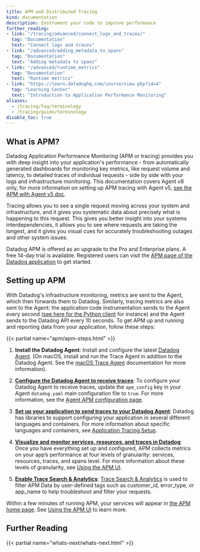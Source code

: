 ```yaml
---
title: APM and Distributed Tracing
kind: documentation
description: Instrument your code to improve performance
further_reading:
- link: "/tracing/advanced/connect_logs_and_traces/"
  tag: "Documentation"
  text: "Connect logs and traces"
- link: "/advanced/adding_metadata_to_spans"
  tag: "Documentation"
  text: "Adding metadata to spans"
- link: "/advanced/runtime_metrics"
  tag: "Documentation"
  text: "Runtime metrics"
- link: "https://learn.datadoghq.com/course/view.php?id=4"
  tag: "Learning Center"
  text: "Introduction to Application Performance Monitoring"
aliases:
  - /tracing/faq/terminology
  - /tracing/guide/terminology
disable_toc: true
---
```


## What is APM?

 Datadog Application Performance Monitoring (APM or tracing) provides you with deep insight into your application's performance - from automatically generated dashboards for monitoring key metrics, like request volume and latency, to detailed traces of individual requests - side by side with your logs and infrastructure monitoring. This documentation covers Agent v6 only, for more information on setting up APM tracing with Agent v5, [see the APM with Agent v5 doc][1].

 Tracing allows you to see a single request moving across your system and infrastructure, and it gives you systematic data about precisely what is happening to this request. This gives you better insight into your systems interdependencies, it allows you to see where requests are taking the longest, and it gives you visual cues for accurately troubleshooting outages and other system issues.

Datadog APM is offered as an upgrade to the Pro and Enterprise plans. A free 14-day trial is available. Registered users can visit the [APM page of the Datadog application][2] to get started.

## Setting up APM

With Datadog's infrastructure monitoring, metrics are sent to the Agent, which then forwards them to Datadog. Similarly, tracing metrics are also sent to the Agent: the application code instrumentation sends to the Agent every second ([see here for the Python client][3] for instance) and the Agent sends to the Datadog API every 10 seconds. To get APM up and running and reporting data from your application, follow these steps:

{{< partial name="apm/apm-steps.html" >}}

1. **Install the Datadog Agent**:
  Install and configure the latest [Datadog Agent][3]. (On macOS, install and run the Trace Agent in addition to the Datadog Agent. See the [macOS Trace Agent][4] documentation for more information).

2. **[Configure the Datadog Agent to receive traces][5]**:
  To configure your Datadog Agent to receive traces, update the `apm_config` key in your Agent `datadog.yaml` main configuration file to `true`. For more information, see the [Agent APM configuration page][5].

3. **[Set up your application to send traces to your Datadog Agent][6]**:
  Datadog has libraries to support configuring your application in several different languages and containers. For more information about specific languages and containers, see [Application Tracing Setup][6].

4. **[Visualize and monitor services, resources, and traces in Datadog][7]**:
  Once you have everything set up and configured, APM collects metrics on your app’s performance at four levels of granularity: services, resources, traces, and spans level. For more information about these levels of granularity, see [Using the APM UI][7].
   
5. **[Enable Trace Search & Analytics][8]**: 
  [Trace Search & Analytics][8] is used to filter APM Data by user-defined tags such as customer_id, error_type, or app_name to help troubleshoot and filter your requests.

Within a few minutes of running APM, your services will appear in [the APM home page][2]. See [Using the APM UI][7] to learn more.

## Further Reading

{{< partial name="whats-next/whats-next.html" >}}

[1]: /tracing/guide/agent-5-tracing-setup
[2]: https://app.datadoghq.com/apm/home
[3]: /tracing/setup/python
[4]: https://github.com/DataDog/datadog-agent/tree/master/docs/trace-agent#run-on-macos
[5]: /agent/apm
[6]: /tracing/setup
[7]: /tracing/visualization
[8]: /tracing/trace_search_and_analytics
